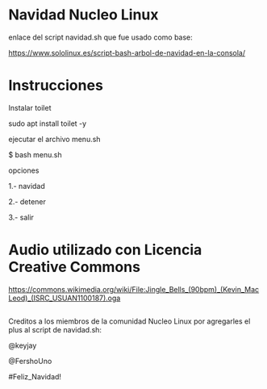 # Navidad Nucleo Linux

enlace del script navidad.sh que fue usado como base:

https://www.sololinux.es/script-bash-arbol-de-navidad-en-la-consola/

# Instrucciones

Instalar toilet

sudo apt install toilet -y


ejecutar el archivo menu.sh

$ bash menu.sh

opciones 

1.- navidad

2.- detener

3.- salir

##

# Audio utilizado con Licencia Creative Commons

https://commons.wikimedia.org/wiki/File:Jingle_Bells_(90bpm)_(Kevin_MacLeod)_(ISRC_USUAN1100187).oga

##

Creditos a los miembros de la comunidad Nucleo Linux por agregarles el plus al script de navidad.sh:

@keyjay

@FershoUno


#Feliz_Navidad!




